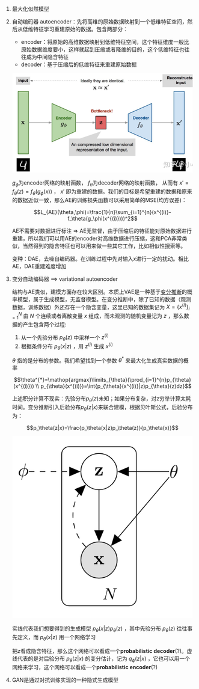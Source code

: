 1. 最大化似然模型
2. 自动编码器 autoencoder：先将高维的原始数据映射到一个低维特征空间，然后从低维特征学习重建原始的数据。包含两部分：

    - encoder：将原始的高维数据映射到低维特征空间，这个特征维度一般比原始数据维度要小，这样就起到压缩或者降维的目的，这个低维特征也往往成为中间隐含特征
    - decoder：基于压缩后的低维特征来重建原始数据

    ![ae_struct](images/ae_strcut.png)

    $g_\phi$为encoder网络的映射函数， $f_\theta$为decoder网络的映射函数， 从而有 $x'=f_\theta(z)=f_\theta(g_\phi(x))$ ， $x'$ 即为重建的数据。我们的目标是希望重建的数据和原来的数据近似一致，那么AE的训练损失函数可以采用简单的MSE(均方误差)：

    $$L_{AE}(\theta,\phi)=\frac{1}{n}\sum_{i=1}^{n}(x^{(i)}-f_\theta(g_\phi(x^{(i)})))^2$$

    AE不需要对数据进行标注 => AE无监督，由于压缩后的特征能对原始数据进行重建，所以我们可以用AE的encoder对高维数据进行压缩，这和PCA非常类似，当然得到的隐含特征也可以用来做一些其它工作，比如相似性搜索等。

    变种：DAE，去噪自编码器。在训练过程中先对输入$x$进行一定的扰动。相比AE，DAE重建难度增加

3. 变分自动编码器 ==> variational autoencoder

    结构与AE类似，建模方面存在较大区别。本质上VAE是一种基于[变分推断](https://zhuanlan.zhihu.com/p/118377754)的概率模型，属于生成模型，无监督模型。在变分推断中，除了已知的数据（观测数据，训练数据）外还存在一个隐含变量，这里已知的数据集记为 $X=\{x^{(i)}\}_{i=1}^{N}$ 由 $N$ 个连续或者离散变量 $x$ 组成，而未观测的随机变量记为 $z$ ，那么数据的产生包含两个过程:

    1. 从一个先验分布 $p_\theta(z)$ 中采样一个 $z^{(i)}$
    2. 根据条件分布 $p_\theta(x|z)$ ，用 $z^{(i)}$ 生成 $x^{(i)}$ 

    $\theta$ 指的是分布的参数。我们希望找到一个参数 
     $\theta^{*}$ 来最大化生成真实数据的概率

    $$\theta^{*}=\mathop{argmax}\limits_{\theta}(\prod_{i=1}^{n}p_{\theta}(x^{(i)})) \\ p_{\theta}(x^{(i)})=\int{p_{\theta}(x^{(i)}|z)p_{\theta}(z)dz}$$

    上述积分计算不现实：先验分布$p_{\theta}(z)$未知；如果分布复杂，对z穷举计算太耗时间。变分推断引入后验分布$p_\theta(z|x)$来联合建模，根据贝叶斯公式，后验分布为：

    $$p_\theta(z|x)=\frac{p_\theta(x|z)p_\theta(z)}{p_\theta(x)}$$

    ![vae_model_1](images/vae_model_1.png)

    实线代表我们想要得到的生成模型 $p_{\theta}(x|z)p_{\theta}(z)$ ，其中先验分布 $p_{\theta}(z)$ 往往事先定义，而 $p_{\theta}(x|z)$ 用一个网络学习

    把$z$看成隐含特征，那么这个网络可以看成一个**probabilistic decoder**(?)。虚线代表的是对后验分布 $p_{\theta}(z|x)$ 的变分估计，记为 $q_{\phi}(z|x)$ ，它也可以用一个网络来学习，这个网络可以看成一个**probabilistic encoder**(?)

4. GAN是通过对抗训练实现的一种隐式生成模型